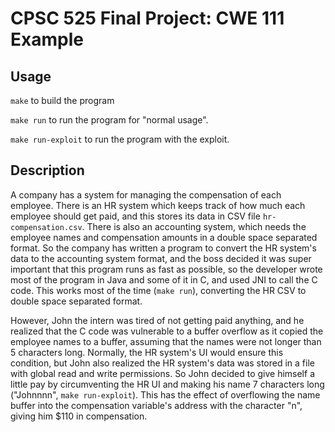 # CPSC 525 Final Project: CWE 111 Example

## Usage

`make` to build the program

`make run` to run the program for "normal usage".

`make run-exploit` to run the program with the exploit.

## Description

A company has a system for managing the compensation of each employee. There is an HR system which keeps track of how much each employee should get paid, and this stores its data in CSV file `hr-compensation.csv`. There is also an accounting system, which needs the employee names and compensation amounts in a double space separated format. So the company has written a program to convert the HR system's data to the accounting system format, and the boss decided it was super important that this program runs as fast as possible, so the developer wrote most of the program in Java and some of it in C, and used JNI to call the C code. This works most of the time (`make run`), converting the HR CSV to double space separated format.

However, John the intern was tired of not getting paid anything, and he realized that the C code was vulnerable to a buffer overflow as it copied the employee names to a buffer, assuming that the names were not longer than 5 characters long. Normally, the HR system's UI would ensure this condition, but John also realized the HR system's data was stored in a file with global read and write permissions. So John decided to give himself a little pay by circumventing the HR UI and making his name 7 characters long ("Johnnnn", `make run-exploit`). This has the effect of overflowing the name buffer into the compensation variable's address with the character "n", giving him $110 in compensation.
